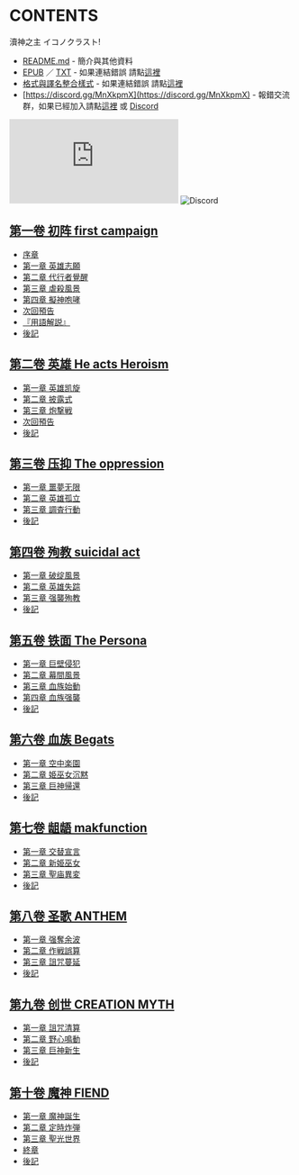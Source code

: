 # CONTENTS

瀆神之主
イコノクラスト!


- [README.md](README.md) - 簡介與其他資料
- [EPUB](https://gitlab.com/demonovel/epub-txt/blob/master/wenku8_out/%E7%80%86%E7%A5%9E%E4%B9%8B%E4%B8%BB.epub) ／ [TXT](https://gitlab.com/demonovel/epub-txt/blob/master/wenku8_out/out/%E7%80%86%E7%A5%9E%E4%B9%8B%E4%B8%BB.out.txt) - 如果連結錯誤 請點[這裡](https://gitlab.com/demonovel/epub-txt/tree/master)
- [格式與譯名整合樣式](https://github.com/bluelovers/node-novel/blob/master/lib/locales/%E7%80%86%E7%A5%9E%E4%B9%8B%E4%B8%BB.ts) - 如果連結錯誤 請點[這裡](https://github.com/bluelovers/node-novel/tree/master/lib/locales)
- [https://discord.gg/MnXkpmX](https://discord.gg/MnXkpmX) - 報錯交流群，如果已經加入請點[這裡](https://discordapp.com/channels/467794087769014273/467794088285175809) 或 [Discord](https://discordapp.com/channels/@me)


![導航目錄](https://chart.apis.google.com/chart?cht=qr&chs=150x150&chl=https://gitee.com/bluelovers/novel/blob/master/wenku8/瀆神之主/導航目錄.md)  ![Discord](https://chart.apis.google.com/chart?cht=qr&chs=150x150&chl=https://discord.gg/MnXkpmX)




## [第一卷 初阵 first campaign](00000_%E7%AC%AC%E4%B8%80%E5%8D%B7%20%E5%88%9D%E9%98%B5%20first%20campaign)

- [序章](00000_%E7%AC%AC%E4%B8%80%E5%8D%B7%20%E5%88%9D%E9%98%B5%20first%20campaign/00010_%E5%BA%8F%E7%AB%A0.txt)
- [第一章 英雄志願](00000_%E7%AC%AC%E4%B8%80%E5%8D%B7%20%E5%88%9D%E9%98%B5%20first%20campaign/00020_%E7%AC%AC%E4%B8%80%E7%AB%A0%20%E8%8B%B1%E9%9B%84%E5%BF%97%E9%A1%98.txt)
- [第二章 代行者覺醒](00000_%E7%AC%AC%E4%B8%80%E5%8D%B7%20%E5%88%9D%E9%98%B5%20first%20campaign/00030_%E7%AC%AC%E4%BA%8C%E7%AB%A0%20%E4%BB%A3%E8%A1%8C%E8%80%85%E8%A6%BA%E9%86%92.txt)
- [第三章 虐殺風景](00000_%E7%AC%AC%E4%B8%80%E5%8D%B7%20%E5%88%9D%E9%98%B5%20first%20campaign/00040_%E7%AC%AC%E4%B8%89%E7%AB%A0%20%E8%99%90%E6%AE%BA%E9%A2%A8%E6%99%AF.txt)
- [第四章 擬神咆哮](00000_%E7%AC%AC%E4%B8%80%E5%8D%B7%20%E5%88%9D%E9%98%B5%20first%20campaign/00050_%E7%AC%AC%E5%9B%9B%E7%AB%A0%20%E6%93%AC%E7%A5%9E%E5%92%86%E5%93%AE.txt)
- [次回預告](00000_%E7%AC%AC%E4%B8%80%E5%8D%B7%20%E5%88%9D%E9%98%B5%20first%20campaign/00055_%E6%AC%A1%E5%9B%9E%E9%A0%90%E5%91%8A.txt)
- [『用語解説』](00000_%E7%AC%AC%E4%B8%80%E5%8D%B7%20%E5%88%9D%E9%98%B5%20first%20campaign/00060_%E3%80%8E%E7%94%A8%E8%AA%9E%E8%A7%A3%E8%AA%AC%E3%80%8F.txt)
- [後記](00000_%E7%AC%AC%E4%B8%80%E5%8D%B7%20%E5%88%9D%E9%98%B5%20first%20campaign/00070_%E5%BE%8C%E8%A8%98.txt)


## [第二卷 英雄 He acts Heroism](00010_%E7%AC%AC%E4%BA%8C%E5%8D%B7%20%E8%8B%B1%E9%9B%84%20He%20acts%20Heroism)

- [第一章 英雄凯旋](00010_%E7%AC%AC%E4%BA%8C%E5%8D%B7%20%E8%8B%B1%E9%9B%84%20He%20acts%20Heroism/00010_%E7%AC%AC%E4%B8%80%E7%AB%A0%20%E8%8B%B1%E9%9B%84%E5%87%AF%E6%97%8B.txt)
- [第二章 披露式](00010_%E7%AC%AC%E4%BA%8C%E5%8D%B7%20%E8%8B%B1%E9%9B%84%20He%20acts%20Heroism/00020_%E7%AC%AC%E4%BA%8C%E7%AB%A0%20%E6%8A%AB%E9%9C%B2%E5%BC%8F.txt)
- [第三章 炮撃戦](00010_%E7%AC%AC%E4%BA%8C%E5%8D%B7%20%E8%8B%B1%E9%9B%84%20He%20acts%20Heroism/00030_%E7%AC%AC%E4%B8%89%E7%AB%A0%20%E7%82%AE%E6%92%83%E6%88%A6.txt)
- [次回預告](00010_%E7%AC%AC%E4%BA%8C%E5%8D%B7%20%E8%8B%B1%E9%9B%84%20He%20acts%20Heroism/00040_%E6%AC%A1%E5%9B%9E%E9%A0%90%E5%91%8A.txt)
- [後記](00010_%E7%AC%AC%E4%BA%8C%E5%8D%B7%20%E8%8B%B1%E9%9B%84%20He%20acts%20Heroism/00050_%E5%BE%8C%E8%A8%98.txt)


## [第三卷 压抑 The oppression](00020_%E7%AC%AC%E4%B8%89%E5%8D%B7%20%E5%8E%8B%E6%8A%91%20The%20oppression)

- [第一章 噩夢无限](00020_%E7%AC%AC%E4%B8%89%E5%8D%B7%20%E5%8E%8B%E6%8A%91%20The%20oppression/00010_%E7%AC%AC%E4%B8%80%E7%AB%A0%20%E5%99%A9%E5%A4%A2%E6%97%A0%E9%99%90.txt)
- [第二章 英雄孤立](00020_%E7%AC%AC%E4%B8%89%E5%8D%B7%20%E5%8E%8B%E6%8A%91%20The%20oppression/00020_%E7%AC%AC%E4%BA%8C%E7%AB%A0%20%E8%8B%B1%E9%9B%84%E5%AD%A4%E7%AB%8B.txt)
- [第三章 調査行動](00020_%E7%AC%AC%E4%B8%89%E5%8D%B7%20%E5%8E%8B%E6%8A%91%20The%20oppression/00030_%E7%AC%AC%E4%B8%89%E7%AB%A0%20%E8%AA%BF%E6%9F%BB%E8%A1%8C%E5%8B%95.txt)
- [後記](00020_%E7%AC%AC%E4%B8%89%E5%8D%B7%20%E5%8E%8B%E6%8A%91%20The%20oppression/00040_%E5%BE%8C%E8%A8%98.txt)


## [第四卷 殉教 suicidal act](00030_%E7%AC%AC%E5%9B%9B%E5%8D%B7%20%E6%AE%89%E6%95%99%20suicidal%20act)

- [第一章 破绽風景](00030_%E7%AC%AC%E5%9B%9B%E5%8D%B7%20%E6%AE%89%E6%95%99%20suicidal%20act/00010_%E7%AC%AC%E4%B8%80%E7%AB%A0%20%E7%A0%B4%E7%BB%BD%E9%A2%A8%E6%99%AF.txt)
- [第二章 英雄失踪](00030_%E7%AC%AC%E5%9B%9B%E5%8D%B7%20%E6%AE%89%E6%95%99%20suicidal%20act/00020_%E7%AC%AC%E4%BA%8C%E7%AB%A0%20%E8%8B%B1%E9%9B%84%E5%A4%B1%E8%B8%AA.txt)
- [第三章 强襲殉教](00030_%E7%AC%AC%E5%9B%9B%E5%8D%B7%20%E6%AE%89%E6%95%99%20suicidal%20act/00030_%E7%AC%AC%E4%B8%89%E7%AB%A0%20%E5%BC%BA%E8%A5%B2%E6%AE%89%E6%95%99.txt)
- [後記](00030_%E7%AC%AC%E5%9B%9B%E5%8D%B7%20%E6%AE%89%E6%95%99%20suicidal%20act/00040_%E5%BE%8C%E8%A8%98.txt)


## [第五卷 铁面 The Persona](00040_%E7%AC%AC%E4%BA%94%E5%8D%B7%20%E9%93%81%E9%9D%A2%20The%20Persona)

- [第一章 巨壁侵犯](00040_%E7%AC%AC%E4%BA%94%E5%8D%B7%20%E9%93%81%E9%9D%A2%20The%20Persona/00010_%E7%AC%AC%E4%B8%80%E7%AB%A0%20%E5%B7%A8%E5%A3%81%E4%BE%B5%E7%8A%AF.txt)
- [第二章 幕間風景](00040_%E7%AC%AC%E4%BA%94%E5%8D%B7%20%E9%93%81%E9%9D%A2%20The%20Persona/00020_%E7%AC%AC%E4%BA%8C%E7%AB%A0%20%E5%B9%95%E9%96%93%E9%A2%A8%E6%99%AF.txt)
- [第三章 血族始動](00040_%E7%AC%AC%E4%BA%94%E5%8D%B7%20%E9%93%81%E9%9D%A2%20The%20Persona/00030_%E7%AC%AC%E4%B8%89%E7%AB%A0%20%E8%A1%80%E6%97%8F%E5%A7%8B%E5%8B%95.txt)
- [第四章 血族强襲](00040_%E7%AC%AC%E4%BA%94%E5%8D%B7%20%E9%93%81%E9%9D%A2%20The%20Persona/00040_%E7%AC%AC%E5%9B%9B%E7%AB%A0%20%E8%A1%80%E6%97%8F%E5%BC%BA%E8%A5%B2.txt)
- [後記](00040_%E7%AC%AC%E4%BA%94%E5%8D%B7%20%E9%93%81%E9%9D%A2%20The%20Persona/00050_%E5%BE%8C%E8%A8%98.txt)


## [第六卷 血族 Begats](00050_%E7%AC%AC%E5%85%AD%E5%8D%B7%20%E8%A1%80%E6%97%8F%20Begats)

- [第一章 空中楽園](00050_%E7%AC%AC%E5%85%AD%E5%8D%B7%20%E8%A1%80%E6%97%8F%20Begats/00010_%E7%AC%AC%E4%B8%80%E7%AB%A0%20%E7%A9%BA%E4%B8%AD%E6%A5%BD%E5%9C%92.txt)
- [第二章 姫巫女沉黙](00050_%E7%AC%AC%E5%85%AD%E5%8D%B7%20%E8%A1%80%E6%97%8F%20Begats/00020_%E7%AC%AC%E4%BA%8C%E7%AB%A0%20%E5%A7%AB%E5%B7%AB%E5%A5%B3%E6%B2%89%E9%BB%99.txt)
- [第三章 巨神帰還](00050_%E7%AC%AC%E5%85%AD%E5%8D%B7%20%E8%A1%80%E6%97%8F%20Begats/00030_%E7%AC%AC%E4%B8%89%E7%AB%A0%20%E5%B7%A8%E7%A5%9E%E5%B8%B0%E9%82%84.txt)
- [後記](00050_%E7%AC%AC%E5%85%AD%E5%8D%B7%20%E8%A1%80%E6%97%8F%20Begats/00040_%E5%BE%8C%E8%A8%98.txt)


## [第七卷 龃龉 makfunction](00060_%E7%AC%AC%E4%B8%83%E5%8D%B7%20%E9%BE%83%E9%BE%89%20makfunction)

- [第一章 交替宣言](00060_%E7%AC%AC%E4%B8%83%E5%8D%B7%20%E9%BE%83%E9%BE%89%20makfunction/00010_%E7%AC%AC%E4%B8%80%E7%AB%A0%20%E4%BA%A4%E6%9B%BF%E5%AE%A3%E8%A8%80.txt)
- [第二章 新姫巫女](00060_%E7%AC%AC%E4%B8%83%E5%8D%B7%20%E9%BE%83%E9%BE%89%20makfunction/00020_%E7%AC%AC%E4%BA%8C%E7%AB%A0%20%E6%96%B0%E5%A7%AB%E5%B7%AB%E5%A5%B3.txt)
- [第三章 聖庙異変](00060_%E7%AC%AC%E4%B8%83%E5%8D%B7%20%E9%BE%83%E9%BE%89%20makfunction/00030_%E7%AC%AC%E4%B8%89%E7%AB%A0%20%E8%81%96%E5%BA%99%E7%95%B0%E5%A4%89.txt)
- [後記](00060_%E7%AC%AC%E4%B8%83%E5%8D%B7%20%E9%BE%83%E9%BE%89%20makfunction/00040_%E5%BE%8C%E8%A8%98.txt)


## [第八卷 圣歌 ANTHEM](00070_%E7%AC%AC%E5%85%AB%E5%8D%B7%20%E5%9C%A3%E6%AD%8C%20ANTHEM)

- [第一章 强奪余波](00070_%E7%AC%AC%E5%85%AB%E5%8D%B7%20%E5%9C%A3%E6%AD%8C%20ANTHEM/00010_%E7%AC%AC%E4%B8%80%E7%AB%A0%20%E5%BC%BA%E5%A5%AA%E4%BD%99%E6%B3%A2.txt)
- [第二章 作戦誤算](00070_%E7%AC%AC%E5%85%AB%E5%8D%B7%20%E5%9C%A3%E6%AD%8C%20ANTHEM/00020_%E7%AC%AC%E4%BA%8C%E7%AB%A0%20%E4%BD%9C%E6%88%A6%E8%AA%A4%E7%AE%97.txt)
- [第三章 詛咒蔓延](00070_%E7%AC%AC%E5%85%AB%E5%8D%B7%20%E5%9C%A3%E6%AD%8C%20ANTHEM/00030_%E7%AC%AC%E4%B8%89%E7%AB%A0%20%E8%A9%9B%E5%92%92%E8%94%93%E5%BB%B6.txt)
- [後記](00070_%E7%AC%AC%E5%85%AB%E5%8D%B7%20%E5%9C%A3%E6%AD%8C%20ANTHEM/00040_%E5%BE%8C%E8%A8%98.txt)


## [第九卷 创世 CREATION MYTH](00080_%E7%AC%AC%E4%B9%9D%E5%8D%B7%20%E5%88%9B%E4%B8%96%20CREATION%20MYTH)

- [第一章 詛咒清算](00080_%E7%AC%AC%E4%B9%9D%E5%8D%B7%20%E5%88%9B%E4%B8%96%20CREATION%20MYTH/00010_%E7%AC%AC%E4%B8%80%E7%AB%A0%20%E8%A9%9B%E5%92%92%E6%B8%85%E7%AE%97.txt)
- [第二章 野心鳴動](00080_%E7%AC%AC%E4%B9%9D%E5%8D%B7%20%E5%88%9B%E4%B8%96%20CREATION%20MYTH/00020_%E7%AC%AC%E4%BA%8C%E7%AB%A0%20%E9%87%8E%E5%BF%83%E9%B3%B4%E5%8B%95.txt)
- [第三章 巨神新生](00080_%E7%AC%AC%E4%B9%9D%E5%8D%B7%20%E5%88%9B%E4%B8%96%20CREATION%20MYTH/00030_%E7%AC%AC%E4%B8%89%E7%AB%A0%20%E5%B7%A8%E7%A5%9E%E6%96%B0%E7%94%9F.txt)
- [後記](00080_%E7%AC%AC%E4%B9%9D%E5%8D%B7%20%E5%88%9B%E4%B8%96%20CREATION%20MYTH/00040_%E5%BE%8C%E8%A8%98.txt)


## [第十卷 魔神 FIEND](00090_%E7%AC%AC%E5%8D%81%E5%8D%B7%20%E9%AD%94%E7%A5%9E%20FIEND)

- [第一章 魔神誕生](00090_%E7%AC%AC%E5%8D%81%E5%8D%B7%20%E9%AD%94%E7%A5%9E%20FIEND/00010_%E7%AC%AC%E4%B8%80%E7%AB%A0%20%E9%AD%94%E7%A5%9E%E8%AA%95%E7%94%9F.txt)
- [第二章 定時炸弾](00090_%E7%AC%AC%E5%8D%81%E5%8D%B7%20%E9%AD%94%E7%A5%9E%20FIEND/00020_%E7%AC%AC%E4%BA%8C%E7%AB%A0%20%E5%AE%9A%E6%99%82%E7%82%B8%E5%BC%BE.txt)
- [第三章 聖光世界](00090_%E7%AC%AC%E5%8D%81%E5%8D%B7%20%E9%AD%94%E7%A5%9E%20FIEND/00030_%E7%AC%AC%E4%B8%89%E7%AB%A0%20%E8%81%96%E5%85%89%E4%B8%96%E7%95%8C.txt)
- [終章](00090_%E7%AC%AC%E5%8D%81%E5%8D%B7%20%E9%AD%94%E7%A5%9E%20FIEND/00040_%E7%B5%82%E7%AB%A0.txt)
- [後記](00090_%E7%AC%AC%E5%8D%81%E5%8D%B7%20%E9%AD%94%E7%A5%9E%20FIEND/00050_%E5%BE%8C%E8%A8%98.txt)

